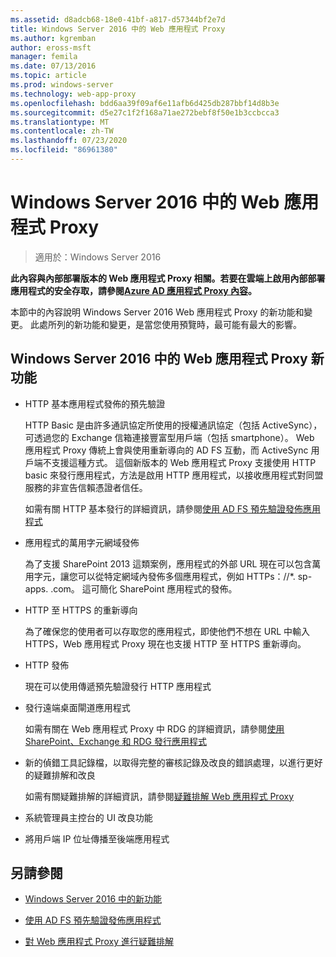 ```yaml
---
ms.assetid: d8adcb68-18e0-41bf-a817-d57344bf2e7d
title: Windows Server 2016 中的 Web 應用程式 Proxy
ms.author: kgremban
author: eross-msft
manager: femila
ms.date: 07/13/2016
ms.topic: article
ms.prod: windows-server
ms.technology: web-app-proxy
ms.openlocfilehash: bdd6aa39f09af6e11afb6d425db287bbf14d8b3e
ms.sourcegitcommit: d5e27c1f2f168a71ae272bebf8f50e1b3ccbcca3
ms.translationtype: MT
ms.contentlocale: zh-TW
ms.lasthandoff: 07/23/2020
ms.locfileid: "86961380"
---
```

# <a name="web-application-proxy-in-windows-server-2016"></a>Windows Server 2016 中的 Web 應用程式 Proxy

>適用於：Windows Server 2016

**此內容與內部部署版本的 Web 應用程式 Proxy 相關。若要在雲端上啟用內部部署應用程式的安全存取，請參閱[Azure AD 應用程式 Proxy 內容](/azure/active-directory/manage-apps/application-proxy)。**  
  
本節中的內容說明 Windows Server 2016 Web 應用程式 Proxy 的新功能和變更。 此處所列的新功能和變更，是當您使用預覽時，最可能有最大的影響。  
  
## <a name="web-application-proxy-new-features-in-windows-server-2016"></a>Windows Server 2016 中的 Web 應用程式 Proxy 新功能
  
- HTTP 基本應用程式發佈的預先驗證  
  
  HTTP Basic 是由許多通訊協定所使用的授權通訊協定（包括 ActiveSync），可透過您的 Exchange 信箱連接豐富型用戶端（包括 smartphone）。 Web 應用程式 Proxy 傳統上會與使用重新導向的 AD FS 互動，而 ActiveSync 用戶端不支援這種方式。 這個新版本的 Web 應用程式 Proxy 支援使用 HTTP basic 來發行應用程式，方法是啟用 HTTP 應用程式，以接收應用程式對同盟服務的非宣告信賴憑證者信任。  
  
  如需有關 HTTP 基本發行的詳細資訊，請參閱[使用 AD FS 預先驗證發佈應用程式](Publishing-Applications-using-AD-FS-Preauthentication.md#publish-an-application-that-uses-http-basic)  
  
- 應用程式的萬用字元網域發佈  
  
  為了支援 SharePoint 2013 這類案例，應用程式的外部 URL 現在可以包含萬用字元，讓您可以從特定網域內發佈多個應用程式，例如 HTTPs：//*. sp-apps. .com。 這可簡化 SharePoint 應用程式的發佈。  
  
- HTTP 至 HTTPS 的重新導向  
  
  為了確保您的使用者可以存取您的應用程式，即使他們不想在 URL 中輸入 HTTPS，Web 應用程式 Proxy 現在也支援 HTTP 至 HTTPS 重新導向。  
  
- HTTP 發佈  
  
  現在可以使用傳遞預先驗證發行 HTTP 應用程式  
  
- 發行遠端桌面閘道應用程式  
  
  如需有關在 Web 應用程式 Proxy 中 RDG 的詳細資訊，請參閱[使用 SharePoint、Exchange 和 RDG 發行應用程式](../web-application-proxy/Publishing-Applications-with-SharePoint,-Exchange-and-RDG.md)  
  
- 新的偵錯工具記錄檔，以取得完整的審核記錄及改良的錯誤處理，以進行更好的疑難排解和改良  
  
  如需有關疑難排解的詳細資訊，請參閱[疑難排解 Web 應用程式 Proxy](/previous-versions/windows/it-pro/windows-server-2012-R2-and-2012/dn770156(v=ws.11))  
  
- 系統管理員主控台的 UI 改良功能  
  
- 將用戶端 IP 位址傳播至後端應用程式  
  
## <a name="see-also"></a>另請參閱  
  
-   [Windows Server 2016 中的新功能](../../../get-started/whats-new-in-windows-server-2016.md)  
  
-   [使用 AD FS 預先驗證發佈應用程式](../web-application-proxy/Publishing-Applications-using-AD-FS-Preauthentication.md)  
  
-   [對 Web 應用程式 Proxy 進行疑難排解](/previous-versions/windows/it-pro/windows-server-2012-R2-and-2012/dn770156(v=ws.11))  
  
